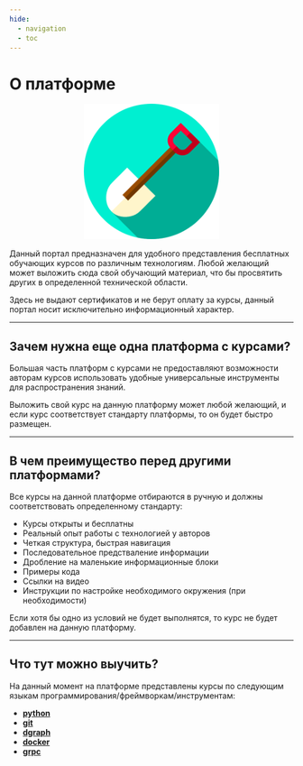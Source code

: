 ```yaml
---
hide:
  - navigation
  - toc
---
```


# О платформе


<p align="center">
  <img width="240px" height="240px" src="docs/shovel.png" alt="logo"/>
</p>




Данный портал предназначен для удобного представления бесплатных обучающих курсов по различным технологиям. Любой желающий может выложить сюда свой обучающий материал, что бы просвятить других в определенной технической области.

Здесь не выдают сертификатов и не берут оплату за курсы, данный портал носит исключительно информационный характер.

--- 
## Зачем нужна еще одна платформа с курсами?

Большая часть платформ с курсами не предоставляют возможности авторам курсов использовать удобные универсальные инструменты для распространения знаний.

Выложить свой курс на данную платформу может любой желающий, и если курс соответствует стандарту платформы, то он будет быстро размещен.

---
## В чем преимущество перед другими платформами?

Все курсы на данной платформе отбираются в ручную и должны соответствовать определенному стандарту:

- Курсы открыты и бесплатны
- Реальный опыт работы с технологией у авторов
- Четкая структура, быстрая навигация
- Последовательное предстваление информации
- Дробление на маленькие информационные блоки
- Примеры кода
- Ссылки на видео
- Инструкции по настройке необходимого окружения (при необходимости)

Если хотя бы одно из условий не будет выполнятся, то курс не будет добавлен на данную платформу.

---
## Что тут можно выучить?

На данный момент на платформе представлены курсы по следующим языкам программирования/фреймворкам/инструментам:

- [**python**](python/index.md)
- [**git**](git/index.md)
- [**dgraph**](dgraph/index.md)
- [**docker**](docker/index.md)
- [**grpc**](grpc/index.md)